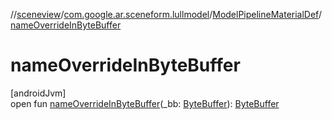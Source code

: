 //[sceneview](../../../index.md)/[com.google.ar.sceneform.lullmodel](../index.md)/[ModelPipelineMaterialDef](index.md)/[nameOverrideInByteBuffer](name-override-in-byte-buffer.md)

# nameOverrideInByteBuffer

[androidJvm]\
open fun [nameOverrideInByteBuffer](name-override-in-byte-buffer.md)(_bb: [ByteBuffer](https://developer.android.com/reference/kotlin/java/nio/ByteBuffer.html)): [ByteBuffer](https://developer.android.com/reference/kotlin/java/nio/ByteBuffer.html)
